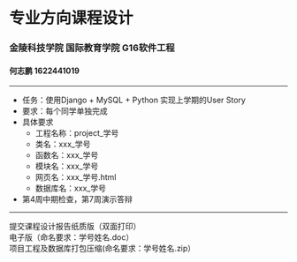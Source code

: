 # 专业方向课程设计
### 金陵科技学院 国际教育学院 G16软件工程
#### 何志鹏 1622441019
----------------
- 任务：使用Django + MySQL + Python 实现上学期的User Story
- 要求：每个同学单独完成
- 具体要求
   - 工程名称：project_学号
   - 类名：xxx_学号
   - 函数名：xxx_学号
   - 模块名：xxx_学号
   - 网页名：xxx_学号.html
   - 数据库名：xxx_学号
- 第4周中期检查，第7周演示答辩
----------------
提交课程设计报告纸质版（双面打印）    
电子版（命名要求：学号姓名.doc）    
项目工程及数据库打包压缩(命名要求：学号姓名.zip）    

